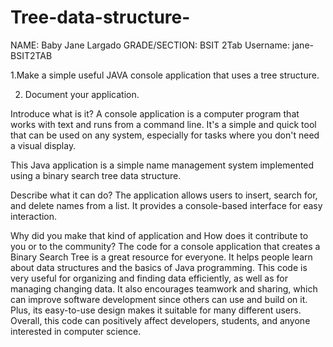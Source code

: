 # Tree-data-structure-
NAME: Baby Jane Largado 
GRADE/SECTION: BSIT 2Tab
Username: jane-BSIT2TAB 

1.Make a simple useful JAVA console application that uses a tree structure.

2. Document your application.
 
Introduce what is it?
A console application is a computer program that works with text and runs from a command line. It's a simple and quick tool that can be used on any system, especially for tasks where you don't need a visual display.

This Java application is a simple name management system implemented using a binary search tree data structure.

 
Describe what it can do?
The application allows users to insert, search for, and delete names from a list.  It provides a console-based interface for easy interaction.
 
Why did you make that kind of application and How does it contribute to you or to the community?
The code for a console application that creates a Binary Search Tree is a great resource for everyone. It helps people learn about data structures and the basics of Java programming. This code is very useful for organizing and finding data efficiently, as well as for managing changing data. It also encourages teamwork and sharing, which can improve software development since others can use and build on it. Plus, its easy-to-use design makes it suitable for many different users. Overall, this code can positively affect developers, students, and anyone interested in computer science.
